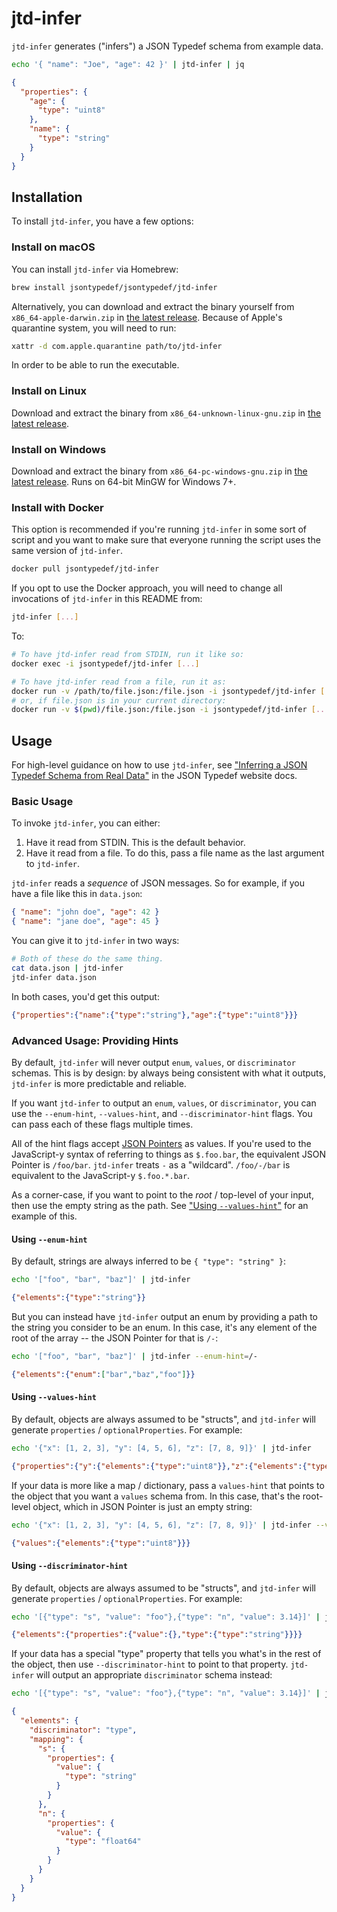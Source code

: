 # jtd-infer

`jtd-infer` generates ("infers") a JSON Typedef schema from example data.

```bash
echo '{ "name": "Joe", "age": 42 }' | jtd-infer | jq
```

```json
{
  "properties": {
    "age": {
      "type": "uint8"
    },
    "name": {
      "type": "string"
    }
  }
}
```

## Installation

To install `jtd-infer`, you have a few options:

### Install on macOS

You can install `jtd-infer` via Homebrew:

```bash
brew install jsontypedef/jsontypedef/jtd-infer
```

Alternatively, you can download and extract the binary yourself from
`x86_64-apple-darwin.zip` in [the latest release][latest]. Because of Apple's
quarantine system, you will need to run:

```bash
xattr -d com.apple.quarantine path/to/jtd-infer
```

In order to be able to run the executable.

### Install on Linux

Download and extract the binary from `x86_64-unknown-linux-gnu.zip` in [the
latest release][latest].

### Install on Windows

Download and extract the binary from `x86_64-pc-windows-gnu.zip` in [the latest
release][latest]. Runs on 64-bit MinGW for Windows 7+.

### Install with Docker

This option is recommended if you're running `jtd-infer` in some sort of script
and you want to make sure that everyone running the script uses the same version
of `jtd-infer`.

```bash
docker pull jsontypedef/jtd-infer
```

If you opt to use the Docker approach, you will need to change all invocations
of `jtd-infer` in this README from:

```bash
jtd-infer [...]
```

To:

```bash
# To have jtd-infer read from STDIN, run it like so:
docker exec -i jsontypedef/jtd-infer [...]

# To have jtd-infer read from a file, run it as:
docker run -v /path/to/file.json:/file.json -i jsontypedef/jtd-infer [...] file.json
# or, if file.json is in your current directory:
docker run -v $(pwd)/file.json:/file.json -i jsontypedef/jtd-infer [...] file.json
```

## Usage

For high-level guidance on how to use `jtd-infer`, see ["Inferring a JSON
Typedef Schema from Real Data"][jtd-jtd-infer] in the JSON Typedef website docs.

### Basic Usage

To invoke `jtd-infer`, you can either:

1. Have it read from STDIN. This is the default behavior.
2. Have it read from a file. To do this, pass a file name as the last argument
   to `jtd-infer`.

`jtd-infer` reads a _sequence_ of JSON messages. So for example, if you have a
file like this in `data.json`:

```json
{ "name": "john doe", "age": 42 }
{ "name": "jane doe", "age": 45 }
```

You can give it to `jtd-infer` in two ways:

```bash
# Both of these do the same thing.
cat data.json | jtd-infer
jtd-infer data.json
```

In both cases, you'd get this output:

```json
{"properties":{"name":{"type":"string"},"age":{"type":"uint8"}}}
```

### Advanced Usage: Providing Hints

By default, `jtd-infer` will never output `enum`, `values`, or `discriminator`
schemas. This is by design: by always being consistent with what it outputs,
`jtd-infer` is more predictable and reliable.

If you want `jtd-infer` to output an `enum`, `values`, or `discriminator`, you
can use the `--enum-hint`, `--values-hint`, and `--discriminator-hint` flags.
You can pass each of these flags multiple times.

All of the hint flags accept [JSON
Pointers](https://tools.ietf.org/html/rfc6901) as values. If you're used to the
JavaScript-y syntax of referring to things as `$.foo.bar`, the equivalent JSON
Pointer is `/foo/bar`. `jtd-infer` treats `-` as a "wildcard". `/foo/-/bar` is
equivalent to the JavaScript-y `$.foo.*.bar`.

As a corner-case, if you want to point to the *root* / top-level of your input,
then use the empty string as the path. See ["Using
`--values-hint`"](##using---values-hint) for an example of this.

#### Using `--enum-hint`

By default, strings are always inferred to be `{ "type": "string" }`:

```bash
echo '["foo", "bar", "baz"]' | jtd-infer
```

```json
{"elements":{"type":"string"}}
```

But you can instead have `jtd-infer` output an enum by providing a path to the
string you consider to be an enum. In this case, it's any element of the root of
the array -- the JSON Pointer for that is `/-`:

```bash
echo '["foo", "bar", "baz"]' | jtd-infer --enum-hint=/-
```

```json
{"elements":{"enum":["bar","baz","foo"]}}
```

#### Using `--values-hint`

By default, objects are always assumed to be "structs", and `jtd-infer` will
generate `properties` / `optionalProperties`. For example:

```bash
echo '{"x": [1, 2, 3], "y": [4, 5, 6], "z": [7, 8, 9]}' | jtd-infer
```

```json
{"properties":{"y":{"elements":{"type":"uint8"}},"z":{"elements":{"type":"uint8"}},"x":{"elements":{"type":"uint8"}}}}
```

If your data is more like a map / dictionary, pass a `values-hint` that points
to the object that you want a `values` schema from. In this case, that's the
root-level object, which in JSON Pointer is just an empty string:

```bash
echo '{"x": [1, 2, 3], "y": [4, 5, 6], "z": [7, 8, 9]}' | jtd-infer --values-hint=
```

```json
{"values":{"elements":{"type":"uint8"}}}
```

#### Using `--discriminator-hint`

By default, objects are always assumed to be "structs", and `jtd-infer` will
generate `properties` / `optionalProperties`. For example:

```bash
echo '[{"type": "s", "value": "foo"},{"type": "n", "value": 3.14}]' | jtd-infer
```

```json
{"elements":{"properties":{"value":{},"type":{"type":"string"}}}}
```

If your data has a special "type" property that tells you what's in the rest of
the object, then use `--discriminator-hint` to point to that property.
`jtd-infer` will output an appropriate `discriminator` schema instead:

```bash
echo '[{"type": "s", "value": "foo"},{"type": "n", "value": 3.14}]' | jtd-infer --discriminator-hint=/-/type | jq
```

```json
{
  "elements": {
    "discriminator": "type",
    "mapping": {
      "s": {
        "properties": {
          "value": {
            "type": "string"
          }
        }
      },
      "n": {
        "properties": {
          "value": {
            "type": "float64"
          }
        }
      }
    }
  }
}
```

[jtd-jtd-infer]: https://jsontypedef.com/docs/tools/jtd-infer
[latest]: https://github.com/jsontypedef/json-typedef-infer/releases/latest

